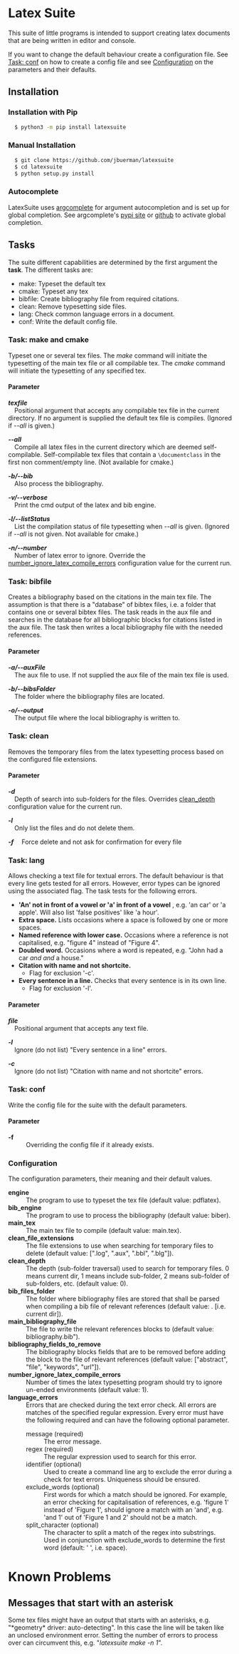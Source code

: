 # Latex Suite

This suite of little programs is intended to support creating latex documents that are being written in editor
and console.

If you want to change the default behaviour create a configuration file.
See [Task: conf](#task-conf) on how to create a config file and see [Configuration](#configuration) on the
parameters and their defaults.

## Installation

### Installation with Pip

```bash
  $ python3 -m pip install latexsuite
```

### Manual Installation

```bash
  $ git clone https://github.com/jbuerman/latexsuite
  $ cd latexsuite
  $ python setup.py install
```

### Autocomplete

LatexSuite uses [argcomplete](https://pypi.org/project/argcomplete) for argument autocompletion and is
set up for global completion. See argcomplete's
[pypi site](https://pypi.org/project/argcomplete/#activating-global-completion) or
[github](https://github.com/kislyuk/argcomplete#activating-global-completion) to activate global completion.

## Tasks

The suite different capabilities are determined by the first argument the  **task**.
The different tasks are:
* make: Typeset the default tex
* cmake: Typeset any tex
* bibfile: Create bibliography file from required citations.
* clean: Remove typesetting side files.
* lang: Check common language errors in a document.
* conf: Write the default config file.

### Task: make and cmake

Typeset one or several tex files. The _make_ command will initiate
the typesetting of the main tex file or all compilable tex. The
_cmake_ command will initiate the typesetting of any specified tex.

#### Parameter

___texfile___\
&ensp;&ensp;Positional argument that accepts any compilable tex file in the current directory.
    If no argument is supplied the default tex file is compiles. (Ignored if _--all_ is given.)

___--all___\
&ensp;&ensp;Compile all latex files in the current directory which are deemed self-compilable.
    Self-compilable tex files that contain a `\documentclass` in the first non comment/empty line.
    (Not available for cmake.)

___-b/--bib___\
&ensp;&ensp;Also process the bibliography.

___-v/--verbose___\
&ensp;&ensp;Print the cmd output of the latex and bib engine.

___-l/--listStatus___\
&ensp;&ensp;List the compilation status of file typesetting when _--all_ is given.
    (Ignored if _--all_ is not given. Not available for cmake.)

___-n/--number___\
&ensp;&ensp;Number of latex error to ignore.
    Override the [number_ignore_latex_compile_errors](#configuration) configuration value for the current run.

### Task: bibfile

Creates a bibliography based on the citations in the main tex file. The assumption is that there is
a "database" of bibtex files, i.e. a folder that contains one or several bibtex files.
The task reads in the aux file and searches in the database for all bibliographic blocks for citations
listed in the aux file. The task then writes a local bibliography file with the needed references.

#### Parameter

___-a/--auxFile___\
&ensp;&ensp;The aux file to use. If not supplied the aux file of the main tex file is used.

___-b/--bibsFolder___\
&ensp;&ensp;The folder where the bibliography files are located.

___-o/--output___\
&ensp;&ensp;The output file where the local bibliography is written to.

### Task: clean

Removes the temporary files from the latex typesetting
process based on the configured file extensions.

#### Parameter

___-d___\
&ensp;&ensp;Depth of search into sub-folders for the files.
    Overrides [clean_depth](#configuration) configuration value for the current run.

___-l___\
&ensp;&ensp;Only list the files and do not delete them.

___-f___
&ensp;&ensp;Force delete and not ask for confirmation for every file

### Task: lang

Allows checking a text file for textual errors. The default behaviour is that every line
gets tested for all errors. However, error types can be ignored using the associated flag.
The task tests for the following errors.

- __'An' not in front of a vowel or 'a' in front of a vowel__
  , e.g. 'an car' or 'a apple'. Will also list 'false positives' like 'a hour'.
- __Extra space.__ Lists occasions where a space is followed by one or more spaces.
- __Named reference with lower case.__ Occasions where a reference is not capitalised,
  e.g. "figure 4" instead of "Figure 4".
- __Doubled word.__ Occasions where a word is repeated, e.g. "John had a car _and and_ a house."
- __Citation with name and not shortcite.__
  - Flag for exclusion '-c'.
- __Every sentence in a line.__ Checks that every sentence is in its own line.
  - Flag for exclusion '-l'.

#### Parameter

___file___\
&ensp;&ensp;Positional argument that accepts any text file.

___-l___\
&ensp;&ensp;Ignore (do not list) "Every sentence in a line" errors.

___-c___\
&ensp;&ensp;Ignore (do not list) "Citation with name and not shortcite" errors.

### Task: conf

Write the config file for the suite with the default parameters.

#### Parameter

<dl>
    <dt><strong>-f</strong></dt>
        <dd>
            Overriding the config file if it already exists.
        </dd>
</dl>

### Configuration

The configuration parameters, their meaning and their default
values.

<dl>
    <dt><strong>engine</strong></dt>
        <dd>
            The program to use to typeset the tex file (default value: pdflatex).
        </dd>
    <dt><strong>bib_engine</strong></dt>
        <dd>
            The program to use to process the bibliography (default value: biber).
        </dd>
    <dt><strong>main_tex</strong></dt>
        <dd>
            The main tex file to compile (default value: main.tex).
        </dd>
    <dt><strong>clean_file_extensions</strong></dt>
        <dd>
            The file extensions to use when searching for temporary
            files to delete (default value: [".log", ".aux", ".bbl", ".blg"]).
        </dd>
    <dt><strong>clean_depth</strong></dt>
        <dd>
            The depth (sub-folder traversal) used to search for
            temporary files. 0 means current dir, 1 means include
            sub-folder, 2 means sub-folder of sub-folders, etc. (default value: 0).
        </dd>
    <dt><strong>bib_files_folder</strong></dt>
        <dd>
            The folder where bibliography files are stored
            that shall be parsed when compiling a bib file of relevant
            references (default value: . [i.e. current  dir]).
        </dd>
    <dt><strong>main_bibliography_file</strong></dt>
        <dd>The file to write the relevant references blocks to
            (default value: bibliography.bib").
        </dd>
    <dt><strong>bibliography_fields_to_remove</strong></dt>
        <dd>
            The bibliography blocks fields that are to be removed
            before adding the block to the file of relevant
            references (default value: ["abstract", "file",
            "keywords", "url"]).
        </dd>
    <dt><strong>number_ignore_latex_compile_errors</strong></dt>
        <dd>
            Number of times the latex typesetting program
            should try to ignore un-ended environments
            (default value: 1).
        </dd>
    <dt><strong>language_errors</strong></dt>
        <dd>
            Errors that are checked during the text error check. All errors are matches of the specified
            regular expression.
            Every error must have the following required and can have the following optional parameter.
            <dl>
                <dt>message (required)</dt>
                <dd>
                    The error message.
                </dd>
                <dt>regex (required)</dt>
                <dd>
                    The regular expression used to search for this error.
                </dd>
                <dt>identifier (optional)</dt>
                <dd>
                    Used to create a command line arg to exclude the error during 
                    a check for text errors. Uniqueness should be ensured.
                </dd>
                <dt>exclude_words (optional)</dt>
                <dd>
                    First words for which a match should be ignored. For example, an error checking for capitalisation
                    of references, e.g. 'figure 1' instead of 'Figure 1', should ignore a match with an 'and', e.g.
                    'and 1' out of 'Figure 1 and 2' should not be a match.
                </dd>
                <dt>split_character (optional)</dt>
                <dd>
                    The character to split a match of the regex into substrings.
                    Used in conjunction with exclude_words to determine the first word (default: ' ', i.e. space).
                </dd>
            </dl>
        </dd>
</dl>

# Known Problems

## Messages that start with an asterisk

Some tex files might have an output that starts with an asterisks,
e.g. "&ast;geometry&ast; driver: auto-detecting". In this case the
line will be taken like an unclosed environment error. Setting the
number of errors to process over can circumvent this, e.g.
"*latexsuite make -n 1*".
